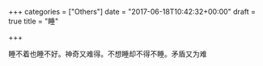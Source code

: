 +++
categories = ["Others"]
date = "2017-06-18T10:42:32+00:00"
draft = true
title = "睡"

+++


睡不着也睡不好。神奇又难得。不想睡却不得不睡。矛盾又为难